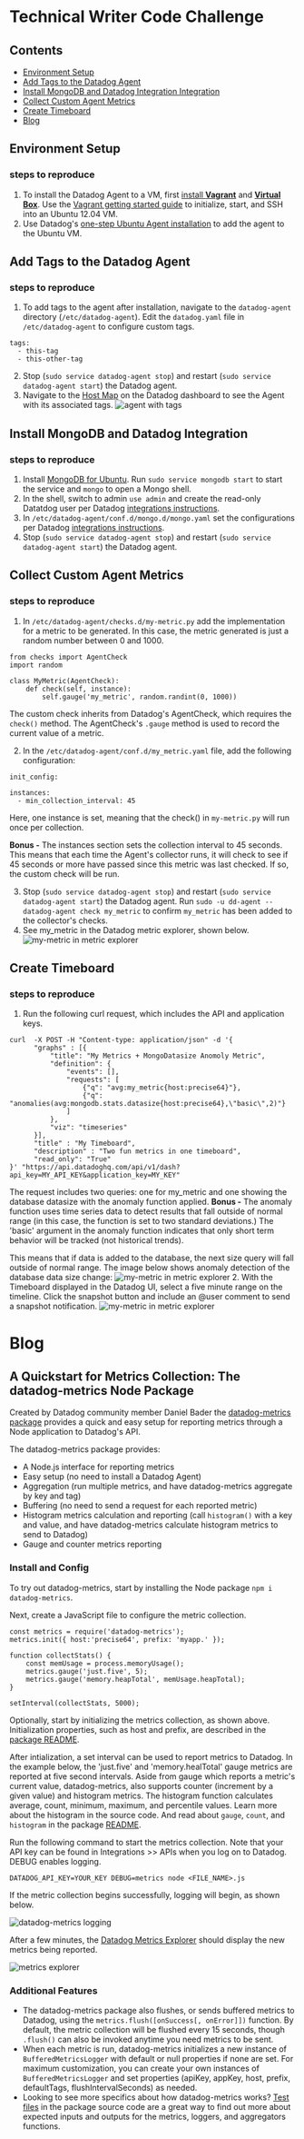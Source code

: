 # Technical Writer Code Challenge

## Contents
 - [Environment Setup](https://github.com/RachelSa/hiring-engineers/blob/tech-writer/answers.md#environment-setup)
 - [Add Tags to the Datadog Agent](https://github.com/RachelSa/hiring-engineers/blob/tech-writer/answers.md#add-tags-to-the-datadog-agent)
 - [Install MongoDB and Datadog Integration Integration](https://github.com/RachelSa/hiring-engineers/blob/tech-writer/answers.md#install-mongodb-and-datadog-integration)
 - [Collect Custom Agent Metrics](https://github.com/RachelSa/hiring-engineers/blob/tech-writer/answers.md#collect-custom-agent-metrics)
 - [Create Timeboard](https://github.com/RachelSa/hiring-engineers/blob/tech-writer/answers.md#create-timeboard)
 - [Blog](https://github.com/RachelSa/hiring-engineers/blob/tech-writer/answers.md#blog)

## Environment Setup
### steps to reproduce
  1. To install the Datadog Agent to a VM, first [install **Vagrant**](https://www.vagrantup.com/intro/getting-started/) and [**Virtual Box**](https://www.virtualbox.org/). Use the [Vagrant getting started guide](https://www.vagrantup.com/intro/getting-started/) to initialize, start, and SSH into an Ubuntu 12.04 VM.
  2. Use Datadog's [one-step Ubuntu Agent installation](https://app.datadoghq.com/account/settings#agent/ubuntu) to add the agent to the Ubuntu VM.

## Add Tags to the Datadog Agent
### steps to reproduce
  1. To add tags to the agent after installation, navigate to the `datadog-agent` directory (`/etc/datadog-agent`). Edit the `datadog.yaml` file in `/etc/datadog-agent` to configure custom tags.
  ```
  tags:
    - this-tag
    - this-other-tag
  ```
  2. Stop (`sudo service datadog-agent stop`) and restart (`sudo service datadog-agent start`) the Datadog agent.
  3. Navigate to the [Host Map](https://app.datadoghq.com/infrastructure/map) on the Datadog dashboard to see the Agent with its associated tags.
  ![agent with tags](https://github.com/RachelSa/hiring-engineers/blob/tech-writer/images/vm-tag.png)

## Install MongoDB and Datadog Integration
### steps to reproduce
  1. Install [MongoDB for Ubuntu](https://docs.mongodb.com/manual/tutorial/install-mongodb-on-ubuntu/). Run `sudo service mongodb start` to start the service and `mongo` to open a Mongo shell.
  2. In the shell, switch to admin `use admin` and create the read-only Datatdog user per Datadog [integrations instructions](https://app.datadoghq.com/account/settings#integrations/mongodb).
  3. In `/etc/datadog-agent/conf.d/mongo.d/mongo.yaml` set the configurations per Datadog [integrations instructions](https://app.datadoghq.com/account/settings#integrations/mongodb).
  4. Stop (`sudo service datadog-agent stop`) and restart (`sudo service datadog-agent start`) the Datadog agent.

## Collect Custom Agent Metrics
### steps to reproduce
  1. In `/etc/datadog-agent/checks.d/my-metric.py` add the implementation for a metric to be generated. In this case, the metric generated is just a random number between 0 and 1000.
  ```
  from checks import AgentCheck
  import random

  class MyMetric(AgentCheck):
      def check(self, instance):
          self.gauge('my_metric', random.randint(0, 1000))
  ```
The custom check inherits from Datadog's AgentCheck, which requires the `check()` method. The AgentCheck's `.gauge` method is used to record the current value of a metric.

  2. In the `/etc/datadog-agent/conf.d/my_metric.yaml` file, add the following configuration:
  ```
  init_config:

  instances:
    - min_collection_interval: 45
  ```
  Here, one instance is set, meaning that the check() in `my-metric.py` will run once per collection.

  **Bonus -** The instances section sets the collection interval to 45 seconds. This means that each time the Agent's collector runs, it will check to see if 45 seconds or more have passed since this metric was last checked. If so, the custom check will be run.

  3. Stop (`sudo service datadog-agent stop`) and restart (`sudo service datadog-agent start`) the Datadog agent. Run `sudo -u dd-agent -- datadog-agent check my_metric` to confirm `my_metric` has been added to the collector's checks.
  4. See my_metric in the Datadog metric explorer, shown below.
  ![my-metric in metric explorer](https://github.com/RachelSa/hiring-engineers/blob/tech-writer/images/my_metric_explorer.png)

## Create Timeboard
### steps to reproduce
  1. Run the following curl request, which includes the API and application keys.
```
curl  -X POST -H "Content-type: application/json" -d '{
      "graphs" : [{
          "title": "My Metrics + MongoDatasize Anomoly Metric",
          "definition": {
              "events": [],
              "requests": [
                  {"q": "avg:my_metric{host:precise64}"},
                  {"q": "anomalies(avg:mongodb.stats.datasize{host:precise64},\"basic\",2)"}
              ]
          },
          "viz": "timeseries"
      }],
      "title" : "My Timeboard",
      "description" : "Two fun metrics in one timeboard",
      "read_only": "True"
}' "https://api.datadoghq.com/api/v1/dash?api_key=MY_API_KEY&application_key=MY_KEY"
```
The request includes two queries: one for my_metric and one showing the database datasize with the anomaly function applied. **Bonus -** The anomaly function uses time series data to detect results that fall outside of normal range (in this case, the function is set to two standard deviations.) The 'basic' argument in the anomaly function indicates that only short term behavior will be tracked (not historical trends).

 This means that if data is added to the database, the next size query will fall outside of normal range. The image below shows anomaly detection of the database data size change:
![my-metric in metric explorer](https://github.com/RachelSa/hiring-engineers/blob/tech-writer/images/my_timeseries.png)
  2. With the Timeboard displayed in the Datadog UI, select a five minute range on the timeline. Click the snapshot button and include an @user comment to send a snapshot notification.
  ![my-metric in metric explorer](https://github.com/RachelSa/hiring-engineers/blob/tech-writer/images/timeboard_email.png)

# Blog
## A Quickstart for Metrics Collection: The datadog-metrics Node Package
Created by Datadog community member Daniel Bader the [datadog-metrics package](https://www.npmjs.com/package/datadog-metrics) provides a quick and easy setup for reporting metrics through a Node application to Datadog's API.

The datadog-metrics package provides:
 - A Node.js interface for reporting metrics
 - Easy setup (no need to install a Datadog Agent)
 - Aggregation (run multiple metrics, and have datadog-metrics aggregate by key and tag)
 - Buffering (no need to send a request for each reported metric)
 - Histogram metrics calculation and reporting (call `histogram()` with a key and value, and have datadog-metrics calculate histogram metrics to send to Datadog)
 - Gauge and counter metrics reporting

### Install and Config
To try out datadog-metrics, start by installing the Node package `npm i datadog-metrics`.

Next, create a JavaScript file to configure the metric collection.

```
const metrics = require('datadog-metrics');
metrics.init({ host:'precise64', prefix: 'myapp.' });

function collectStats() {
    const memUsage = process.memoryUsage();
    metrics.gauge('just.five', 5);
    metrics.gauge('memory.heapTotal', memUsage.heapTotal);
}

setInterval(collectStats, 5000);
```
Optionally, start by initializing the metrics collection, as shown above. Initialization properties, such as host and prefix, are described in the [package README](https://github.com/dbader/node-datadog-metrics).

After intialization, a set interval can be used to report metrics to Datadog. In the example below, the 'just.five' and 'memory.healTotal' gauge metrics are reported at five second intervals. Aside from gauge which reports a metric's current value, datadog-metrics, also supports counter (increment by a given value) and histogram metrics. The histogram function calculates average, count, minimum, maximum, and percentile values. Learn more about the histogram in the source code. And read about `gauge`, `count`, and `histogram` in the package [README](https://github.com/dbader/node-datadog-metrics).

Run the following command to start the metrics collection. Note that your API key can be found in Integrations >> APIs when you log on to Datadog. DEBUG enables logging.

`DATADOG_API_KEY=YOUR_KEY DEBUG=metrics node <FILE_NAME>.js`

If the metric collection begins successfully, logging will begin, as shown below.

![datadog-metrics logging](https://github.com/RachelSa/hiring-engineers/blob/tech-writer/images/blog_metrics.png)

After a few minutes, the [Datadog Metrics Explorer](https://app.datadoghq.com/metric/summary) should display the new metrics being reported.

![metrics explorer](https://github.com/RachelSa/hiring-engineers/blob/tech-writer/images/just.five.png)

### Additional Features
 - The datadog-metrics package also flushes, or sends buffered metrics to Datadog, using the `metrics.flush([onSuccess[, onError]])` function. By default, the metric collection will be flushed every 15 seconds, though `.flush()` can also be invoked anytime you need metrics to be sent.
 - When each metric is run, datadog-metrics initializes a new instance of `BufferedMetricsLogger` with default or null properties if none are set. For maximum customization, you can create your own instances of `BufferedMetricsLogger` and set properties (apiKey, appKey, host, prefix, defaultTags, flushIntervalSeconds) as needed.
 - Looking to see more specifics about how datadog-metrics works? [Test files](https://github.com/dbader/node-datadog-metrics/tree/master/test) in the package source code are a great way to find out more about expected inputs and outputs for the metrics, loggers, and aggregators functions.
